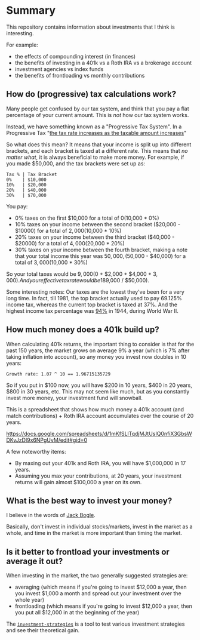 # Summary

This repository contains information about investments that I think is interesting.

For example:

- the effects of compounding interest (in finances)
- the benefits of investing in a 401k vs a Roth IRA vs a brokerage account
- investment agencies vs index funds
- the benefits of frontloading vs monthly contributions

## How do (progressive) tax calculations work?

Many people get confused by our tax system, and think that you pay a flat percentage of your current amount. This is _not_ how our tax system works.

Instead, we have something known as a "Progressive Tax System". In a Progressive Tax "[the tax rate increases as the taxable amount increases](https://en.wikipedia.org/wiki/Progressive_tax)"

So what does this mean? It means that your income is split up into different brackets, and each bracket is taxed at a different rate. This means that _no matter what_, it is always beneficial to make more money. For example, if you made $50,000, and the tax brackets were set up as:

```
Tax % | Tax Bracket
0%    | $10,000
10%   | $20,000
20%   | $40,000
30%   | $70,000
```

You pay:
- 0% taxes on the first $10,000 for a total of $0 ($10,000 * 0%)
- 10% taxes on your income between the second bracket ($20,000 - $10000) for a total of $2,000 ($10,000 * 10%)
- 20% taxes on your income between the third bracket ($40,000 - $20000) for a total of $4,000 ($20,000 * 20%)
- 30% taxes on your income between the fourth bracket, making a note that your total income this year was $50,000, ($50,000 - $40,000) for a total of $3,000 ($10,000 * 30%)

So your total taxes would be $9,000 ($0 + $2,000 + $4,000 + $3,000). And your effective tax rate would be 18% ($9,000 / $50,000).

Some interesting notes: Our taxes are the lowest they've been for a very long time. In fact, till 1981, the top bracket actually used to pay 69.125% income tax, whereas the current top bracket is taxed at 37%. And the highest income tax percentage was [94%](https://en.wikipedia.org/wiki/Income_tax_in_the_United_States#Income_tax_rates_in_history) in 1944, during World War II.

## How much money does a 401k build up?

When calculating 401k returns, the important thing to consider is that for the past 150 years, the market grows on average 9% a year (which is 7% after taking inflation into account), so any money you invest now doubles in 10 years:

```
Growth rate: 1.07 ^ 10 == 1.96715135729
```

So if you put in $100 now, you will have $200 in 10 years, $400 in 20 years, $800 in 30 years, etc. This may not seem like much, but as you constantly invest more money, your investment fund will snowball.

This is a spreadsheet that shows how much money a 401k account (and match contributions) + Roth IRA account accumulates over the course of 20 years.

https://docs.google.com/spreadsheets/d/1mKfSLlTqdjMJtUsIQ0nfiX3GbsWDKvJzDI9x6NPgUvM/edit#gid=0

A few noteworthy items:

- By maxing out your 401k and Roth IRA, you will have $1,000,000 in 17 years.
- Assuming you max your contributions, at 20 years, your investment returns will gain almost $100,000 a year on its own.

## What is the best way to invest your money?

I believe in the words of [Jack Bogle](https://en.wikipedia.org/wiki/John_C._Bogle).

Basically, don't invest in individual stocks/markets, invest in the market as a whole, and time in the market is more important than timing the market.

## Is it better to frontload your investments or average it out?

When investing in the market, the two generally suggested strategies are:

- averaging (which means if you're going to invest $12,000 a year, then you invest $1,000 a month and spread out your investment over the whole year)
- frontloading (which means if you're going to invest $12,000 a year, then you put all $12,000 in at the beginning of the year)

The [`investment-strategies`](investment-strategies/README.md) is a tool to test various investment strategies and see their theoretical gain.
